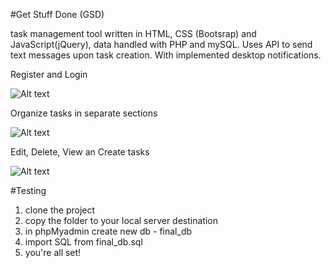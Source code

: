 #Get Stuff Done (GSD)

task management tool written in HTML, CSS (Bootsrap) and JavaScript(jQuery), data handled with PHP and mySQL.
Uses API to send text messages upon task creation.
With implemented desktop notifications.

Register and Login

![Alt text](http://oi65.tinypic.com/2zs5lxt.jpg)

Organize tasks in separate sections

![Alt text](http://i64.tinypic.com/2niadqb.png)

Edit, Delete, View an Create tasks

![Alt text](http://i63.tinypic.com/110ehz6.png)

#Testing

1. clone the project
2. copy the folder to your local server destination
3. in phpMyadmin create new db - final_db
4. import SQL from final_db.sql
5. you're all set! 
